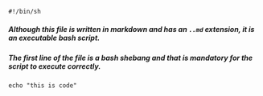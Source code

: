     #!/bin/sh
##### Although this file is written in markdown and has an `..md` extension, it is an executable bash script.
##### The first line of the file is a bash shebang and that is mandatory for the script to execute correctly. 


    echo "this is code"
